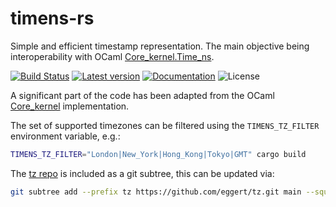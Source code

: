 # timens-rs

Simple and efficient timestamp representation. The main objective being
interoperability with OCaml [Core_kernel.Time_ns](https://ocaml.janestreet.com/ocaml-core/v0.13/doc/core_kernel/Core_kernel/Time_ns/index.html).

[![Build Status](https://github.com/LaurentMazare/timens-rs/workflows/Continuous%20integration/badge.svg)](https://github.com/LaurentMazare/timens-rs/actions)
[![Latest version](https://img.shields.io/crates/v/timens.svg)](https://crates.io/crates/timens)
[![Documentation](https://docs.rs/timens/badge.svg)](https://docs.rs/timens)
![License](https://img.shields.io/crates/l/timens.svg)

A significant part of the code has been adapted from the OCaml [Core_kernel](https://github.com/janestreet/core_kernel) implementation.

The set of supported timezones can be filtered using the `TIMENS_TZ_FILTER`
environment variable, e.g.:
```bash
TIMENS_TZ_FILTER="London|New_York|Hong_Kong|Tokyo|GMT" cargo build
```

The [tz repo](https://github.com/eggert/tz.git) is included as a git subtree, this can be updated via:
```bash
git subtree add --prefix tz https://github.com/eggert/tz.git main --squash
```
